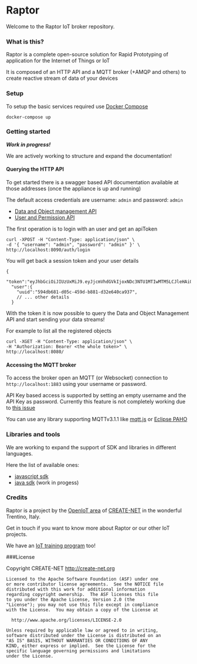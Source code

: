 # Raptor

Welcome to the Raptor IoT broker repository.

### What is this?

Raptor is a complete open-source solution for Rapid Prototyping of application for the Internet of Things or IoT

It is composed of an HTTP API and a MQTT broker (+AMQP and others) to create reactive stream of data of your devices

### Setup

To setup the basic services required use [Docker Compose](https://docs.docker.com/compose/)

`docker-compose up`

### Getting started

***Work in progress!***

We are actively working to structure and expand the documentation!

#### Querying the HTTP API

To get started there is a swagger based API documentation available at those addresses (once the appliance is up and running)

The default access credentials are username: `admin` and password: `admin`

- [Data and Object management API](http://localhost:8080/swagger.yaml)
- [User and Permission API](http://localhost:8090/auth/swagger.yaml)

The first operation is to login with an user and get an apiToken

```
curl -XPOST -H "Content-Type: application/json" \
-d '{ "username": "admin", "password": "admin" }' \
http://localhost:8090/auth/login
```

You will get back a session token and your user details

```
{
  "token":"eyJhbGciOiJIUzUxMiJ9.eyJjcmVhdGVkIjoxNDc3NTU1MTIwMTM5LCJleHAiOjE0Nzc1NTY5MjAsInV1aWQiOiI1OTRkYjY4MS1kMDVjLTQ1OWQtYjg4MS1kMzJlNjQwY2E5MzcifQ.4khnaaAVyoMm_QWjES5NQ6uNbUaaCyrTfrGx47p2qUdFh6ZWtvafGrZvf7iiarIj50FeXrqoSc9N0XTOYaVnig",
  "user":{
    "uuid":"594db681-d05c-459d-b881-d32e640ca937",
    // ... other details
  }
```

With the token it is now possible to query the Data and Object Management API and start sending your data streams!

For example to list all the registered objects

```
curl -XGET -H "Content-Type: application/json" \
-H "Authorization: Bearer <the whole token>" \
http://localhost:8080/
```

#### Accessing the MQTT broker

To access the broker open an MQTT (or Websocket) connection to `http://localhost:1883` using your username or password.

API Key based access is supported by setting an empty username and the API Key as password. Currently this feature is not completely working due to [this issue](https://issues.apache.org/jira/browse/ARTEMIS-826)

You can use any library supporting MQTTv3.1.1 like [mqtt.js](https://github.com/mqttjs/MQTT.js) or [Eclipse PAHO](https://eclipse.org/paho/)

### Libraries and tools

We are working to expand the support of SDK and libraries in different languages.

Here the list of available ones:

- [javascript sdk](https://github.com/muka/raptorjs)
- [java sdk](https://github.com/muka/raptor/raptor-client) (work in progess)

### Credits

Raptor is a project by the [OpenIoT area](http://perfectiot.eu/) of [CREATE-NET](http://create-net.org) in the wonderful Trentino, Italy.

Get in touch if you want to know more about Raptor or our other IoT projects.

We have an [IoT training program](http://perfectiot.eu/iot-training/) too!

###License

Copyright CREATE-NET <http://create-net.org>

```
Licensed to the Apache Software Foundation (ASF) under one
or more contributor license agreements.  See the NOTICE file
distributed with this work for additional information
regarding copyright ownership.  The ASF licenses this file
to you under the Apache License, Version 2.0 (the
"License"); you may not use this file except in compliance
with the License.  You may obtain a copy of the License at

  http://www.apache.org/licenses/LICENSE-2.0

Unless required by applicable law or agreed to in writing,
software distributed under the License is distributed on an
"AS IS" BASIS, WITHOUT WARRANTIES OR CONDITIONS OF ANY
KIND, either express or implied.  See the License for the
specific language governing permissions and limitations
under the License.
```
